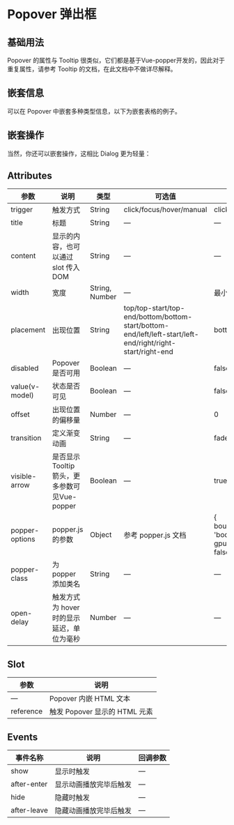 # Popover 弹出框

## 基础用法

Popover 的属性与 Tooltip 很类似，它们都是基于Vue-popper开发的，因此对于重复属性，请参考 Tooltip 的文档，在此文档中不做详尽解释。
 <m-popover />

## 嵌套信息

可以在 Popover 中嵌套多种类型信息，以下为嵌套表格的例子。
 <m-popover-content />

## 嵌套操作
当然，你还可以嵌套操作，这相比 Dialog 更为轻量：
 <m-popover-nest />

## Attributes

| 参数      | 说明          | 类型      | 可选值                           | 默认值  |
|---------- |-------------- |---------- |--------------------------------  |-------- |
|trigger|触发方式|	String|click/focus/hover/manual|click|
|title|标题|String|—|—|
|content|显示的内容，也可以通过 slot 传入 DOM|String|—|—|
|width|宽度|String, Number|—|最小宽度 150px|
|placement|出现位置|String|top/top-start/top-end/bottom/bottom-start/bottom-end/left/left-start/left-end/right/right-start/right-end|bottom|
|disabled|Popover 是否可用|Boolean|—|false|
|value(v-model)|状态是否可见|	Boolean|	—	|false|
|offset|出现位置的偏移量|Number|—|0|
|transition|定义渐变动画	|String|—|fade-in-linear|
|visible-arrow|是否显示 Tooltip 箭头，更多参数可见Vue-popper|Boolean|—|true|
|popper-options|popper.js 的参数|	Object|参考 popper.js 文档|{ boundariesElement: 'body', gpuAcceleration: false }|
|popper-class|为 popper 添加类名|String|—|—|
|open-delay|触发方式为 hover 时的显示延迟，单位为毫秒|Number|	—|—|

## Slot
| 参数      | 说明          |
|---------- |-------------- |
|—|	Popover 内嵌 HTML 文本|
|reference|	触发 Popover 显示的 HTML 元素|

## Events
| 事件名称	    | 说明	        | 回调参数  |
|---------- |-------------- |-------------- |
|show	|显示时触发|	—|
|after-enter|	显示动画播放完毕后触发	|—|
|hide	|隐藏时触发|	—|
|after-leave|	隐藏动画播放完毕后触发|	—|
